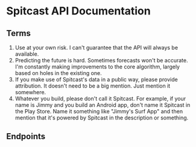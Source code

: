 # Spitcast API Documentation

## Terms
1. Use at your own risk.  I can't guarantee that the API will always be available.
2. Predicting the future is hard.  Sometimes forecasts won't be accurate.  I'm constantly making improvements to the core algorithm, largely based on holes in the existing one.
3. If you make use of Spitcast's data in a public way, please provide attribution.  It doesn't need to be a big mention.  Just mention it somewhere.
4. Whatever you build, please don't call it Spitcast.  For example, if your name is Jimmy and you build an Android app, don't name it Spitcast in the Play Store.  Name it something like "Jimmy's Surf App" and then mention that it's powered by Spitcast in the description or something.

## Endpoints
